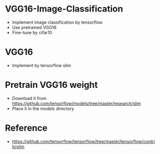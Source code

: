 # VGG16-Image-Classification
- Implement image classification by tensorflow
- Use pretrained VGG16
- Fine-tune by cifar10

# VGG16
- Implement by tensorflow slim 

# Pretrain VGG16 weight
- Download it from https://github.com/tensorflow/models/tree/master/research/slim
- Place it in the models directory

# Reference
- https://github.com/tensorflow/tensorflow/tree/master/tensorflow/contrib/slim
